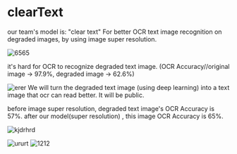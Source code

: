 # clearText

our team's  model is: 
"clear text" For better OCR text image recognition on degraded images, by using image super resolution.


![6565](https://user-images.githubusercontent.com/113492196/201107935-3905f48a-7544-44f0-b390-ede7eb88563f.PNG)

it's hard for OCR to recognize degraded text image. (OCR Accuracy//original image ->  97.9%,   degraded image ->  62.6%)


![erer](https://user-images.githubusercontent.com/113492196/201107984-e6ee68f4-83ab-44e7-99d1-af1144dd5c65.PNG)
We will turn the degraded text image (using deep learning) into a text image that ocr can read better.
It will be public.

before image super resolution, degraded text image's OCR Accuracy is 57%. after our model(super resolution) , this image  OCR Accuracy is  65%.

![kjdrhrd](https://user-images.githubusercontent.com/113492196/201111265-6400d988-0bf8-49c6-bbaf-d9843e6111a3.PNG)

![ururt](https://user-images.githubusercontent.com/113492196/201110201-74722da7-3b30-4ea7-a943-95de3b4b1a92.PNG)
![1212](https://user-images.githubusercontent.com/113492196/201113451-5cb25ccb-2e43-4773-ae20-d9e29bed74a5.PNG)
